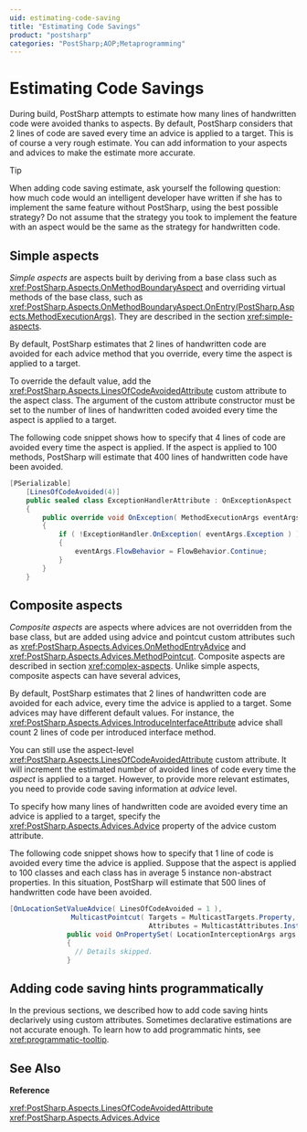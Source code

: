 ```yaml
---
uid: estimating-code-saving
title: "Estimating Code Savings"
product: "postsharp"
categories: "PostSharp;AOP;Metaprogramming"
---
```

# Estimating Code Savings

During build, PostSharp attempts to estimate how many lines of handwritten code were avoided thanks to aspects. By default, PostSharp considers that 2 lines of code are saved every time an advice is applied to a target. This is of course a very rough estimate. You can add information to your aspects and advices to make the estimate more accurate.

> [!TIP]
> When adding code saving estimate, ask yourself the following question: how much code would an intelligent developer have written if she has to implement the same feature without PostSharp, using the best possible strategy? Do not assume that the strategy you took to implement the feature with an aspect would be the same as the strategy for handwritten code.


## Simple aspects

*Simple aspects* are aspects built by deriving from a base class such as <xref:PostSharp.Aspects.OnMethodBoundaryAspect> and overriding virtual methods of the base class, such as <xref:PostSharp.Aspects.OnMethodBoundaryAspect.OnEntry(PostSharp.Aspects.MethodExecutionArgs)>. They are described in the section <xref:simple-aspects>. 

By default, PostSharp estimates that 2 lines of handwritten code are avoided for each advice method that you override, every time the aspect is applied to a target.

To override the default value, add the <xref:PostSharp.Aspects.LinesOfCodeAvoidedAttribute> custom attribute to the aspect class. The argument of the custom attribute constructor must be set to the number of lines of handwritten coded avoided every time the aspect is applied to a target. 

The following code snippet shows how to specify that 4 lines of code are avoided every time the aspect is applied. If the aspect is applied to 100 methods, PostSharp will estimate that 400 lines of handwritten code have been avoided.

```csharp
[PSerializable]
    [LinesOfCodeAvoided(4)]
    public sealed class ExceptionHandlerAttribute : OnExceptionAspect
    {
        public override void OnException( MethodExecutionArgs eventArgs )
        {
            if ( !ExceptionHandler.OnException( eventArgs.Exception ) )
            {
                eventArgs.FlowBehavior = FlowBehavior.Continue;
            }
        }
    }
```


## Composite aspects

*Composite aspects* are aspects where advices are not overridden from the base class, but are added using advice and pointcut custom attributes such as <xref:PostSharp.Aspects.Advices.OnMethodEntryAdvice> and <xref:PostSharp.Aspects.Advices.MethodPointcut>. Composite aspects are described in section <xref:complex-aspects>. Unlike simple aspects, composite aspects can have several advices, 

By default, PostSharp estimates that 2 lines of handwritten code are avoided for each advice, every time the advice is applied to a target. Some advices may have different default values. For instance, the <xref:PostSharp.Aspects.Advices.IntroduceInterfaceAttribute> advice shall count 2 lines of code per introduced interface method. 

You can still use the aspect-level <xref:PostSharp.Aspects.LinesOfCodeAvoidedAttribute> custom attribute. It will increment the estimated number of avoided lines of code every time the *aspect* is applied to a target. However, to provide more relevant estimates, you need to provide code saving information at *advice* level. 

To specify how many lines of handwritten code are avoided every time an advice is applied to a target, specify the <xref:PostSharp.Aspects.Advices.Advice> property of the advice custom attribute. 

The following code snippet shows how to specify that 1 line of code is avoided every time the advice is applied. Suppose that the aspect is applied to 100 classes and each class has in average 5 instance non-abstract properties. In this situation, PostSharp will estimate that 500 lines of handwritten code have been avoided.

```csharp
[OnLocationSetValueAdvice( LinesOfCodeAvoided = 1 ), 
               MulticastPointcut( Targets = MulticastTargets.Property, 
                                  Attributes = MulticastAttributes.Instance | MulticastAttributes.NonAbstract)]
              public void OnPropertySet( LocationInterceptionArgs args )
              {
                // Details skipped.
              }
```


## Adding code saving hints programmatically

In the previous sections, we described how to add code saving hints declarively using custom attributes. Sometimes declarative estimations are not accurate enough. To learn how to add programmatic hints, see <xref:programmatic-tooltip>. 

## See Also

**Reference**

<xref:PostSharp.Aspects.LinesOfCodeAvoidedAttribute>
<br><xref:PostSharp.Aspects.Advices.Advice>
<br>